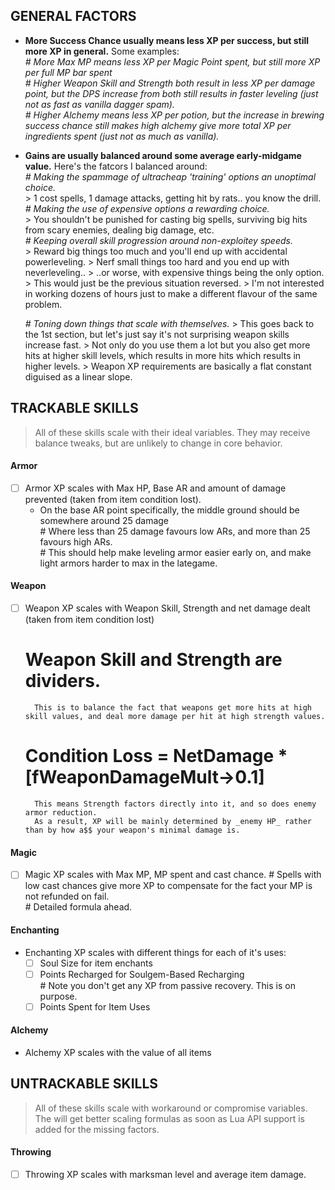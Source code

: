 ## GENERAL FACTORS
- **More Success Chance usually means less XP per success, but still more XP in general.** Some examples:  
    _# More Max MP means less XP per Magic Point spent, but still more XP per full MP bar spent_  
    _# Higher Weapon Skill and Strength both result in less XP per damage point, but the DPS increase from both still results in faster leveling (just not as fast as vanilla dagger spam)._  
    _# Higher Alchemy means less XP per potion, but the increase in brewing success chance still makes high alchemy give more total XP per ingredients spent  (just not as much as vanilla)._
- **Gains are usually balanced around some average early-midgame value.** Here's the fatcors I balanced around:  
    _# Making the spammage of ultracheap 'training' options an unoptimal choice._  
        > 1 cost spells, 1 damage attacks, getting hit by rats.. you know the drill.  
    _# Making the use of expensive options a rewarding choice._  
        > You shouldn't be punished for casting big spells, surviving big hits from scary enemies, dealing big damage, etc.  
    _# Keeping overall skill progression around non-exploitey speeds._  
        > Reward big things too much and you'll end up with accidental powerleveling.
        > Nerf small things too hard and you end up with neverleveling..
        > ..or worse, with expensive things being the only option.
        > This would just be the previous situation reversed.
        > I'm not interested in working dozens of hours just to make a different flavour of the same problem.

    _# Toning down things that scale with themselves._
        > This goes back to the 1st section, but let's just say it's not surprising weapon skills increase fast.
        > Not only do you use them a lot but you also get more hits at higher skill levels, which results in more hits which results in higher levels.
        > Weapon XP requirements are basically a flat constant diguised as a linear slope.

## TRACKABLE SKILLS
> All of these skills scale with their ideal variables.
> They may receive balance tweaks, but are unlikely to change in core behavior.

#### Armor
- [ ] Armor XP scales with Max HP, Base AR and amount of damage prevented (taken from item condition lost).
    -  On the base AR point specifically, the middle ground should be somewhere around 25 damage  
      # Where less than 25 damage favours low ARs, and more than 25 favours high ARs.  
      # This should help make leveling armor easier early on, and make light armors harder to max in the lategame.

#### Weapon
- [ ] Weapon XP scales with Weapon Skill, Strength and net damage dealt (taken from item condition lost)  
    # Weapon Skill and Strength are dividers.  
        This is to balance the fact that weapons get more hits at high skill values, and deal more damage per hit at high strength values.  
    # Condition Loss = NetDamage * \[fWeaponDamageMult->0.1\]  
        This means Strength factors directly into it, and so does enemy armor reduction.  
        As a result, XP will be mainly determined by _enemy HP_ rather than by how a$$ your weapon's minimal damage is.

#### Magic
- [ ] Magic XP scales with Max MP, MP spent and cast chance.
    \# Spells with low cast chances give more XP to compensate for the fact your MP is not refunded on fail.  
    \# Detailed formula ahead.

#### Enchanting
- Enchanting XP scales with different things for each of it's uses:
    - [ ] Soul Size for item enchants
    - [ ] Points Recharged for Soulgem-Based Recharging  
         \# Note you don't get any XP from passive recovery. This is on purpose.
    - [ ] Points Spent for Item Uses

#### Alchemy
- Alchemy XP scales with the value of all items 

## UNTRACKABLE SKILLS
> All of these skills scale with workaround or compromise variables.
> The will get better scaling formulas as soon as Lua API support is added for the missing factors.

#### Throwing
- [ ] Throwing XP scales with marksman level and average item damage.
